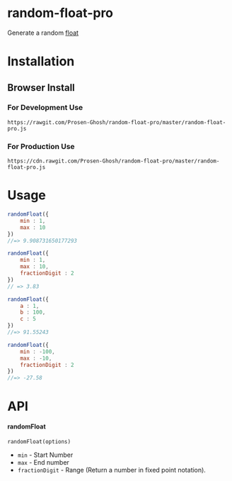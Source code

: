 # random-float-pro
Generate a random [float](https://en.wikipedia.org/wiki/Floating-point_arithmetic)
# Installation

## Browser Install
### For Development Use
```https://rawgit.com/Prosen-Ghosh/random-float-pro/master/random-float-pro.js```
### For Production Use
```https://cdn.rawgit.com/Prosen-Ghosh/random-float-pro/master/random-float-pro.js```

# Usage

```javascript
randomFloat({
	min : 1,
	max : 10
})
//=> 9.908731650177293

randomFloat({
	min : 1,
	max : 10,
	fractionDigit : 2
})
// => 3.83

randomFloat({
	a : 1,
	b : 100,
	c : 5
})
//=> 91.55243

randomFloat({
	min : -100,
	max : -10,
	fractionDigit : 2
})
//=> -27.58
```

# API

#### randomFloat

`randomFloat(options)`
- `min` - Start Number
- `max` - End number
- `fractionDigit` - Range (Return a number in fixed point notation).